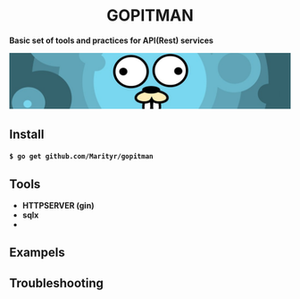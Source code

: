# <center><b>GOPITMAN

Basic set of tools and practices for API(Rest) services

[![Header](/screene.jpeg)](https://github.com/Marityr/)

## Install
`
$ go get github.com/Marityr/gopitman
`

## Tools
- HTTPSERVER (gin)
- sqlx
- 

## Exampels


## Troubleshooting




